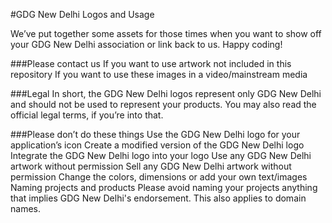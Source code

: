 #GDG New Delhi Logos and Usage

We’ve put together some assets for those times when you want to show off your GDG New Delhi association or link back to us. 
Happy coding!

###Please contact us
If you want to use artwork not included in this repository
If you want to use these images in a video/mainstream media

###Legal
In short, the GDG New Delhi logos represent only GDG New Delhi and should not be used to represent your products. You may also read the official legal terms, if you’re into that.

###Please don’t do these things
Use the GDG New Delhi logo for your application’s icon
Create a modified version of the GDG New Delhi logo
Integrate the GDG New Delhi logo into your logo
Use any GDG New Delhi artwork without permission
Sell any GDG New Delhi artwork without permission
Change the colors, dimensions or add your own text/images
Naming projects and products
Please avoid naming your projects anything that implies GDG New Delhi's endorsement. This also applies to domain names.
